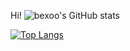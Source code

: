 Hi!
![bexoo's GitHub stats](https://github-readme-stats.vercel.app/api?username=bexoo&count_private=true)

[![Top Langs](https://github-readme-stats.vercel.app/api/top-langs/?username=bexoo)](https://github.com/anuraghazra/github-readme-stats)


